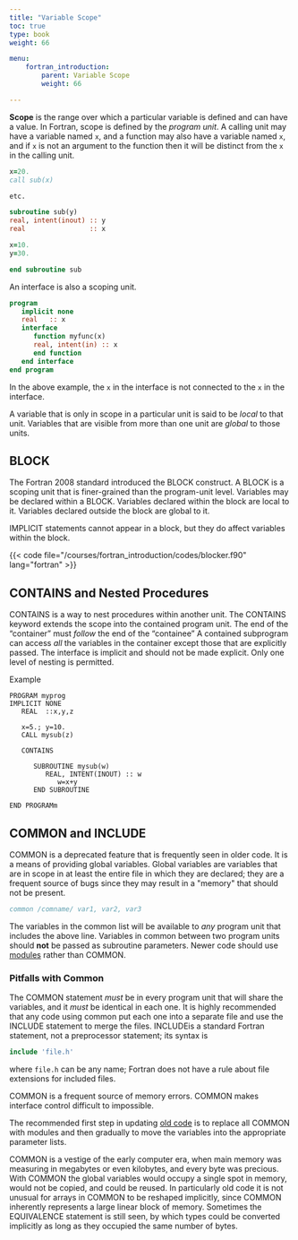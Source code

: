 ```yaml
---
title: "Variable Scope"
toc: true
type: book
weight: 66

menu:
    fortran_introduction:
        parent: Variable Scope
        weight: 66

---
```


**Scope** is the range over which a particular variable is defined and can have a value.  In Fortran, scope is defined by the _program unit_.
A calling unit may have a variable named `x`, and a function may also have a variable named `x`, and if `x` is not an argument to the function then it will be distinct from the `x` in the calling unit.
```fortran
x=20.
call sub(x)

etc.

subroutine sub(y)
real, intent(inout) :: y
real                :: x

x=10.
y=30.

end subroutine sub
```

An interface is also a scoping unit.
```fortran
program 
   implicit none
   real   :: x
   interface
      function myfunc(x)
      real, intent(in) :: x
      end function
   end interface
end program
```
In the above example, the `x` in the interface is not connected to the `x` in the interface.

A variable that is only in scope in a particular unit is said to be _local_ to that unit.  Variables that are visible from more than one unit are _global_ to those units.

## BLOCK 

The Fortran 2008 standard introduced the BLOCK construct.  A BLOCK is a scoping unit that is finer-grained than the program-unit level.  Variables may be declared within a BLOCK. Variables declared within the block are local to it.  Variables declared outside the block are global to it.  

IMPLICIT statements cannot appear in a block, but they do affect variables within the block.

{{< code file="/courses/fortran_introduction/codes/blocker.f90" lang="fortran" >}}

## CONTAINS and Nested Procedures

CONTAINS is a way to nest procedures within another unit.
The CONTAINS keyword extends the scope into the contained program unit.
The end of the “container” must _follow_ the end of the “containee”
A contained subprogram can access _all_ the variables in the container except those that are explicitly passed.
The interface is implicit and should not be made explicit.
Only one level of nesting is permitted.

Example
```
PROGRAM myprog
IMPLICIT NONE
   REAL  ::x,y,z

   x=5.; y=10.
   CALL mysub(z)

   CONTAINS

      SUBROUTINE mysub(w)
         REAL, INTENT(INOUT) :: w
            w=x+y
      END SUBROUTINE

END PROGRAMm
```

## COMMON and INCLUDE

COMMON is a deprecated feature that is frequently seen in older code.  It is a means of providing global variables.  Global variables are variables that are in scope in at least the entire file in which they are declared; they are a frequent source of bugs since they may result in a "memory" that should not be present. 
```fortran
common /comname/ var1, var2, var3
```
The variables in the common list will be available to _any_ program unit that includes the above line.  Variables in common between two program units should **not** be passed as subroutine parameters.
Newer code should use [modules](/courses/fortran_introduction/modules) rather than COMMON.

### Pitfalls with Common

The COMMON statement _must_ be in every program unit that will share the variables, and it _must_ be identical in each one.  It is highly recommended that any code using common put each one into a separate file and use the INCLUDE statement to merge the files. INCLUDEis a standard Fortran statement, not a preprocessor statement; its syntax is
```fortran
include 'file.h'
```
where `file.h` can be any name; Fortran does not have a rule about file extensions for included files.

COMMON is a frequent source of memory errors.
COMMON makes interface control difficult to impossible.

The recommended first step in updating [old code](/courses/fortran_introduction/updating_old_code) is to replace all COMMON with modules and then gradually to move the variables into the appropriate parameter lists. 

COMMON is a vestige of the early computer era, when main memory was measuring in megabytes or even kilobytes, and every byte was precious.  With COMMON the global variables would occupy a single spot in memory, would not be copied, and could be reused.  In particularly old code it is not unusual for arrays in COMMON to be reshaped implicitly, since COMMON inherently represents a large linear block of memory.  Sometimes the EQUIVALENCE statement is still seen, by which types could be converted implicitly as long as they occupied the same number of bytes.
